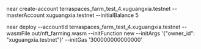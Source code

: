near create-account terraspaces_farm_test_4.xuguangxia.testnet --masterAccount xuguangxia.testnet --initialBalance 5

near deploy --accountId terraspaces_farm_test_4.xuguangxia.testnet --wasmFile out/nft_farming.wasm --initFunction new --initArgs '{"owner_id": "xuguangxia.testnet"}' --initGas '300000000000000'
